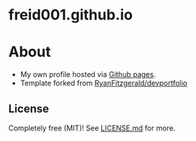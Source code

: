 # freid001.github.io

# About
* My own profile hosted via [Github pages](https://help.github.com/articles/what-is-github-pages/).
* Template forked from [RyanFitzgerald/devportfolio](https://github.com/RyanFitzgerald/devportfolio)

## License
Completely free (MIT)! See [LICENSE.md](LICENSE.md) for more.
